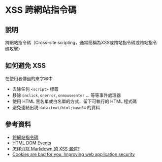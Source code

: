 # XSS 跨網站指令碼

## 說明

跨網站指令碼（Cross-site scripting，通常簡稱為XSS或跨站指令碼或跨站指令碼攻擊）

## 如何避免 XSS

在使用者傳過的來字串中

* 去除任何 `<script>` 標籤
* 移除 `onclick`, `onerror`, `onmouseenter` ... 等等事件處理器
* 使用 HTML 黑名單或白名單的方式，留下可執行的 HTML 程式碼
* 避免連結出現 `data:text/html;base64` 的資料


## 參考資料
* [跨網站指令碼](https://zh.wikipedia.org/wiki/%E8%B7%A8%E7%B6%B2%E7%AB%99%E6%8C%87%E4%BB%A4%E7%A2%BC)
* [HTML DOM Events](http://www.w3schools.com/jsref/dom_obj_event.asp)
* [怎样消除 Markdown 的 XSS 漏洞?](http://segmentfault.com/q/1010000000117958)
* [Cookies are bad for you: Improving web application security](http://sitr.us/2011/08/26/cookies-are-bad-for-you.html)
